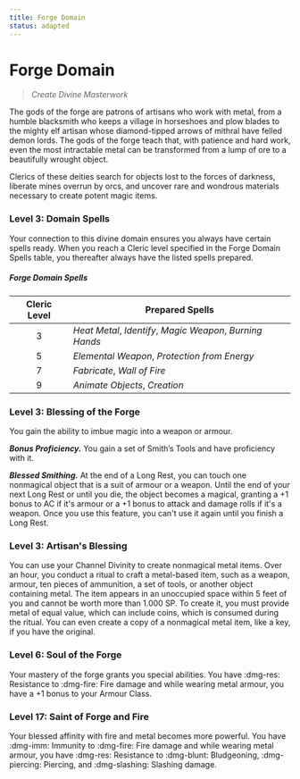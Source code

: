 ```yaml
---
title: Forge Domain
status: adapted
---
```


# Forge Domain

> *Create Divine Masterwork*

The gods of the forge are patrons of artisans who work with metal, from a humble blacksmith who keeps a village in horseshoes and plow blades to the mighty elf artisan whose diamond-tipped arrows of mithral have felled demon lords. The gods of the forge teach that, with patience and hard work, even the most intractable metal can be transformed from a lump of ore to a beautifully wrought object. 

Clerics of these deities search for objects lost to the forces of darkness, liberate mines overrun by orcs, and uncover rare and wondrous materials necessary to create potent magic items. 

### Level 3: Domain Spells

Your connection to this divine domain ensures you always have certain spells ready. When you reach a Cleric level specified in the Forge Domain Spells table, you thereafter always have the listed spells prepared.

##### Forge Domain Spells

| Cleric Level | Prepared Spells |
| :-: | --- |
| 3 | *Heat Metal*, *Identify*, *Magic Weapon*, *Burning Hands* |
| 5 | *Elemental Weapon*, *Protection from Energy* |
| 7 | *Fabricate*, *Wall of Fire* |
| 9 | *Animate Objects*, *Creation* |

### Level 3: Blessing of the Forge

You gain the ability to imbue magic into a weapon or armour. 

***Bonus Proficiency.*** You gain a set of Smith’s Tools and have proficiency with it.

***Blessed Smithing.*** At the end of a Long Rest, you can touch one nonmagical object that is a suit of armour or a weapon. Until the end of your next Long Rest or until you die, the object becomes a magical, granting a +1 bonus to AC if it's armour or a +1 bonus to attack and damage rolls if it's a weapon. Once you use this feature, you can't use it again until you finish a Long Rest.

### Level 3: Artisan's Blessing

You can use your Channel Divinity to create nonmagical metal items. Over an hour, you conduct a ritual to craft a metal-based item, such as a weapon, armour, ten pieces of ammunition, a set of tools, or another object containing metal. The item appears in an unoccupied space within 5 feet of you and cannot be worth more than 1.000 SP. To create it, you must provide metal of equal value, which can include coins, which is consumed during the ritual. You can even create a copy of a nonmagical metal item, like a key, if you have the original.

### Level 6: Soul of the Forge

Your mastery of the forge grants you special abilities. You have :dmg-res: Resistance to :dmg-fire: Fire damage and while wearing metal armour, you have a +1 bonus to your Armour Class.

### Level 17: Saint of Forge and Fire

Your blessed affinity with fire and metal becomes more powerful. You have :dmg-imm: Immunity to :dmg-fire: Fire damage and while wearing metal armour, you have :dmg-res: Resistance to :dmg-blunt: Bludgeoning, :dmg-piercing: Piercing, and :dmg-slashing: Slashing damage.
